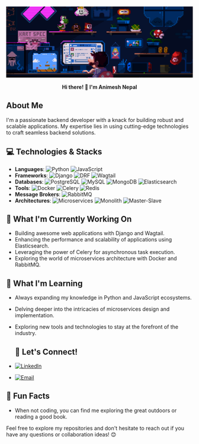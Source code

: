 ![MasterHead](https://raw.githubusercontent.com/mosh3eb/Portfolio_Page/main/images/bg.gif)

<p align="center">
  <b>Hi there! 👋 I'm Animesh Nepal</b>
</p>

## About Me
I'm a passionate backend developer with a knack for building robust and scalable applications. My expertise lies in using cutting-edge technologies to craft seamless backend solutions.

## 💻 Technologies & Stacks
- **Languages**: ![Python](https://img.shields.io/badge/-Python-3776AB?style=flat-square&logo=python&logoColor=white) ![JavaScript](https://img.shields.io/badge/-JavaScript-F7DF1E?style=flat-square&logo=javascript&logoColor=black)
- **Frameworks**: ![Django](https://img.shields.io/badge/-Django-092E20?style=flat-square&logo=django&logoColor=white) ![DRF](https://img.shields.io/badge/-DRF-092E20?style=flat-square&logo=django&logoColor=white) ![Wagtail](https://img.shields.io/badge/-Wagtail-5D4C85?style=flat-square&logo=wagtail&logoColor=white)
- **Databases**: ![PostgreSQL](https://img.shields.io/badge/-PostgreSQL-336791?style=flat-square&logo=postgresql&logoColor=white) ![MySQL](https://img.shields.io/badge/-MySQL-4479A1?style=flat-square&logo=mysql&logoColor=white) ![MongoDB](https://img.shields.io/badge/-MongoDB-47A248?style=flat-square&logo=mongodb&logoColor=white) ![Elasticsearch](https://img.shields.io/badge/-Elasticsearch-005571?style=flat-square&logo=elasticsearch&logoColor=white)
- **Tools**: ![Docker](https://img.shields.io/badge/-Docker-2496ED?style=flat-square&logo=docker&logoColor=white) ![Celery](https://img.shields.io/badge/-Celery-37814A?style=flat-square&logo=celery&logoColor=white) ![Redis](https://img.shields.io/badge/-Redis-DC382D?style=flat-square&logo=redis&logoColor=white)
- **Message Brokers**: ![RabbitMQ](https://img.shields.io/badge/-RabbitMQ-FF6600?style=flat-square&logo=rabbitmq&logoColor=white)
- **Architectures**: ![Microservices](https://img.shields.io/badge/-Microservices-666666?style=flat-square) ![Monolith](https://img.shields.io/badge/-Monolith-666666?style=flat-square) ![Master-Slave](https://img.shields.io/badge/-Master--Slave-666666?style=flat-square)

## 🚀 What I'm Currently Working On
- Building awesome web applications with Django and Wagtail.
- Enhancing the performance and scalability of applications using Elasticsearch.
- Leveraging the power of Celery for asynchronous task execution.
- Exploring the world of microservices architecture with Docker and RabbitMQ.

## 🌱 What I'm Learning
- Always expanding my knowledge in Python and JavaScript ecosystems.
- Delving deeper into the intricacies of microservices design and implementation.
- Exploring new tools and technologies to stay at the forefront of the industry.
  
  ## 🤝 Let's Connect!
- [![LinkedIn](https://img.shields.io/badge/-LinkedIn-0077B5?style=flat-square&logo=linkedin&logoColor=white)](https://www.linkedin.com/in/aneemes/)
- [![Email](https://img.shields.io/badge/-Email-D14836?style=flat-square&logo=gmail&logoColor=white)](mailto:aneemes1@gmail.com)


## 🎉 Fun Facts
- When not coding, you can find me exploring the great outdoors or reading a good book.

Feel free to explore my repositories and don't hesitate to reach out if you have any questions or collaboration ideas! 😊
